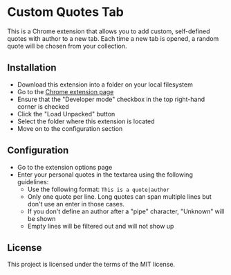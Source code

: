 # Custom Quotes Tab
This is a Chrome extension that allows you to add custom, self-defined quotes with author to a new tab.
Each time a new tab is opened, a random quote will be chosen from your collection.

## Installation
- Download this extension into a folder on your local filesystem
- Go to the [Chrome extension page](chrome://extensions/)
- Ensure that the "Developer mode" checkbox in the top right-hand corner is checked
- Click the "Load Unpacked" button
- Select the folder where this extension is located
- Move on to the configuration section

## Configuration
- Go to the extension options page
- Enter your personal quotes in the textarea using the following guidelines:
  - Use the following format: ```This is a quote|author```
  - Only one quote per line. Long quotes can span multiple lines but don't use an enter in those cases.
  - If you don't define an author after a "pipe" character, "Unknown" will be shown
  - Empty lines will be filtered out and will not show up

## License
This project is licensed under the terms of the MIT license.
